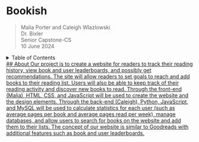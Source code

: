 # Bookish
> Malia Porter and Caleigh Wlazlowski\
> Dr. Bixler\
> Senior Capstone-CS\
> 10 June 2024

<details>
  <summary>Table of Contents</summary>
  <ol>
    <li><a href="about">About</li>
    <li><a href="">Built With</li>
    <li><a href="">Prerequisites</li>
    <li><a href="">Usage</li>
    <li><a href="">Roadmap</li>
    <li><a href="">Contributors</li>
    <li><a href="">Acknowledgments</li>
  </ol>
</details>
## About
Our project is to create a website for readers to track their reading history, view book and user leaderboards, and possibly get recommendations. The site will allow readers to set goals to reach and add books to their reading list. Users will also be able to keep track of their reading activity and discover new books to read. Through the front-end (Malia), HTML, CSS, and JavaScript will be used to create the website and the design elements. Through the back-end (Caleigh), Python, JavaScript, and MySQL will be used to calculate statistics for each user (such as average pages per book and average pages read per week), manage databases, and allow users to search for books on the website and add them to their lists. The concept of our website is similar to Goodreads with additional features such as book and user leaderboards.
